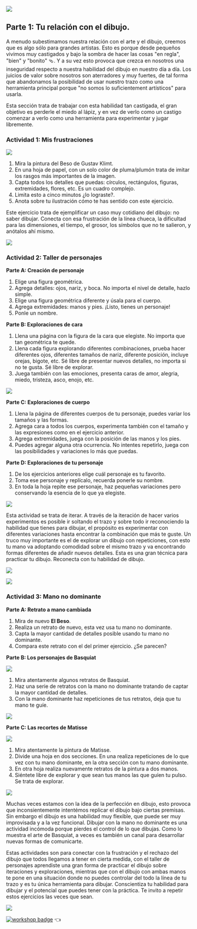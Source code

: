 ![](assets/6.png)

## Parte 1: Tu relación con el dibujo.

A menudo subestimamos nuestra relación con el arte y el dibujo, creemos que es algo sólo para grandes artistas. Esto es porque desde pequeños vivimos muy castigados y bajo la sombra de hacer las cosas "en regla", "bien" y "bonito" 🩴. Y a su vez esto provoca que crezca en nosotros una inseguridad respecto a nuestra habilidad del dibujo en nuestro día a día. Los juicios de valor sobre nosotros son aterradores y muy fuertes, de tal forma que abandonamos la posibilidad de usar nuestro trazo como una herramienta principal porque "no somos lo suficientement artísticos" para usarla.

Esta sección trata de trabajar con esta habilidad tan castigada, el gran objetivo es perderle el miedo al lápiz, y en vez de verlo como un castigo comenzar a verlo como una herramienta para experimentar y jugar libremente.

### Actividad 1: Mis frustraciones

![](assets/7.png)

1. Mira la pintura del Beso de Gustav Klimt.
2. En una hoja de papel, con un solo color de pluma/plumón trata de imitar los rasgos más importantes de la imagen.
3. Capta todos los detalles que puedas: círculos, rectángulos, figuras, extremidades, flores, etc. Es un cuadro complejo.
4. Limita esto a cinco minutos ¿lo lograste?.
5. Anota sobre tu ilustración cómo te has sentido con este ejercicio.

Este ejercicio trata de ejemplificar un caso muy cotidiano del dibujo: no saber dibujar. Conecta con esa frustración de la línea chueca, la dificultad para las dimensiones, el tiempo, el grosor, los símbolos que no te salieron, y anótalos ahí mismo.

![](assets/8.png)

### Actividad 2: Taller de personajes

**Parte A: Creación de personaje**
1. Elige una figura geométrica.
2. Agrega detalles: ojos, nariz, y boca. No importa el nivel de detalle, hazlo simple.
3. Elige una figura geométrica diferente y úsala para el cuerpo.
4. Agrega extremidades: manos y pies. ¡Listo, tienes un personaje!
5. Ponle un nombre.


**Parte B: Exploraciones de cara**
1. Llena una página con la figura de la cara que elegiste. No importa que tan geométrica te quede.
2. Llena cada figura explorando diferentes combinaciones, prueba hacer diferentes ojos, diferentes tamaños de nariz, diferente posición, incluye orejas, bigote, etc. Sé libre de presentar nuevos detalles, no importa si no te gusta. Sé libre de explorar.
3. Juega también con las emociones, presenta caras de amor, alegria, miedo, tristeza, asco, enojo, etc.

![](assets/9.png)

**Parte C: Exploraciones de cuerpo**
1. Llena la página de diferentes cuerpos de tu personaje, puedes variar los tamaños y las formas.
2. Agrega cara a todos los cuerpos, experimenta también con el tamaño y las expresiones como en el ejercicio anterior.
3. Agrega extremidades, juega con la posición de las manos y los pies.
4. Puedes agregar alguna otra ocurrencia. No intentes repetirlo, juega con las posibilidades y variaciones lo más que puedas.

**Parte D: Exploraciones de tu personaje**
1. De los ejercicios anteriores elige cuál personaje es tu favorito.
2. Toma ese personaje y replícalo, recuerda ponerle su nombre.
3. En toda la hoja repite ese personaje, haz pequeñas variaciones pero conservando la esencia de lo que ya elegiste.

![](assets/10.png)

Esta actividad se trata de iterar. A través de la iteración de hacer varios experimentos es posible ir soltando el trazo y sobre todo ir reconociendo la habilidad que tienes para dibujar, el propósito es experimentar con diferentes variaciones hasta encontrar la combinación que más te guste. Un truco muy importante es el de explorar un dibujo con repeticiones, con esto tu mano va adoptando comodidad sobre el mismo trazo y va encontrando formas diferentes de añadir nuevos detalles. Esta es una gran técnica para practicar tu dibujo. Reconecta con tu habilidad de dibujo.

![](assets/11.png)

![](assets/12.png)

### Actividad 3: Mano no dominante

**Parte A: Retrato a mano cambiada**
1. Mira de nuevo **El Beso**.
2. Realiza un retrato de nuevo, esta vez usa tu mano no dominante.
3. Capta la mayor cantidad de detalles posible usando tu mano no dominante.
4. Compara este retrato con el del primer ejercicio. ¿Se parecen?

**Parte B: Los personajes de Basquiat**

![](assets/13.png)

1. Mira atentamente algunos retratos de Basquiat.
2. Haz una serie de retratos con la mano no dominante tratando de captar la mayor cantidad de detalles.
3. Con la mano dominante haz repeticiones de tus retratos, deja que tu mano te guíe.

![](assets/14.png)

**Parte C: Las recortes de Matisse**

![](assets/15.png)

1. Mira atentamente la pintura de Matisse.
2. Divide una hoja en dos secciones. En una realiza repeticiones de lo que vez con tu mano dominante, en la otra sección con tu mano dominante.
3. En otra hoja realiza nuevamente retratos de la pintura a dos manos.
4. Siéntete libre de explorar y que sean tus manos las que guíen tu pulso. Se trata de explorar.

![](assets/16.png)

Muchas veces estamos con la idea de la perfección en dibujo, esto provoca que inconsientemente intentémos replicar el dibujo bajo ciertas premisas. Sin embargo el dibujo es una habilidad muy flexible, que puede ser muy improvisada y a la vez funcional. Dibujar con la mano no dominante es una actividad incómoda porque pierdes el control de lo que dibujas. Como lo muestra el arte de Basquiat, a veces es también un canal para desarrollar nuevas formas de comunicarte.

Estas actividades son para conectar con la frustración y el rechazo del dibujo que todos llegamos a tener en cierta medida, con el taller de personajes aprendiste una gran forma de practicar el dibujo sobre iteraciones y exploraciones, mientras que con el dibujo con ambas manos te pone en una situación donde no puedes controlar del todo la línea de tu trazo y es tu única herramienta para dibujar. Conscientiza tu habilidad para dibujar y el potencial que puedes tener con la práctica. Te invito a repetir estos ejercicios las veces que sean.

![](assets/17.png)

[![workshop badge](https://img.shields.io/badge/🔗link-HOME-blue?style=for-the-badge)](README.md) 👈
